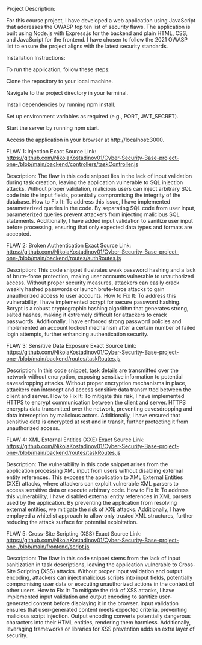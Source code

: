 Project Description:

For this course project, I have developed a web application using JavaScript that addresses the OWASP top ten list of security flaws. The application is built using Node.js with Express.js for the backend and plain HTML, CSS, and JavaScript for the frontend. I have chosen to follow the 2021 OWASP list to ensure the project aligns with the latest security standards.

Installation Instructions:

To run the application, follow these steps:

Clone the repository to your local machine.

Navigate to the project directory in your terminal.

Install dependencies by running npm install.

Set up environment variables as required (e.g., PORT, JWT_SECRET).

Start the server by running npm start.

Access the application in your browser at http://localhost:3000.

FLAW 1: Injection
Exact Source Link: https://github.com/NikolaKostadinov01/Cyber-Security-Base-project-one-/blob/main/backend/controllers/taskController.js

Description: The flaw in this code snippet lies in the lack of input validation during task creation, leaving the application vulnerable to SQL injection attacks. Without proper validation, malicious users can inject arbitrary SQL code into the input fields, potentially compromising the integrity of the database.
How to Fix It: To address this issue, I have implemented parameterized queries in the code. By separating SQL code from user input, parameterized queries prevent attackers from injecting malicious SQL statements. Additionally, I have added input validation to sanitize user input before processing, ensuring that only expected data types and formats are accepted.

FLAW 2: Broken Authentication
Exact Source Link: https://github.com/NikolaKostadinov01/Cyber-Security-Base-project-one-/blob/main/backend/routes/authRoutes.js

Description: This code snippet illustrates weak password hashing and a lack of brute-force protection, making user accounts vulnerable to unauthorized access. Without proper security measures, attackers can easily crack weakly hashed passwords or launch brute-force attacks to gain unauthorized access to user accounts.
How to Fix It: To address this vulnerability, I have implemented bcrypt for secure password hashing. Bcrypt is a robust cryptographic hashing algorithm that generates strong, salted hashes, making it extremely difficult for attackers to crack passwords. Additionally, I have enforced strong password policies and implemented an account lockout mechanism after a certain number of failed login attempts, further enhancing authentication security.

FLAW 3: Sensitive Data Exposure
Exact Source Link: https://github.com/NikolaKostadinov01/Cyber-Security-Base-project-one-/blob/main/backend/routes/taskRoutes.js

Description: In this code snippet, task details are transmitted over the network without encryption, exposing sensitive information to potential eavesdropping attacks. Without proper encryption mechanisms in place, attackers can intercept and access sensitive data transmitted between the client and server.
How to Fix It: To mitigate this risk, I have implemented HTTPS to encrypt communication between the client and server. HTTPS encrypts data transmitted over the network, preventing eavesdropping and data interception by malicious actors. Additionally, I have ensured that sensitive data is encrypted at rest and in transit, further protecting it from unauthorized access.

FLAW 4: XML External Entities (XXE)
Exact Source Link: https://github.com/NikolaKostadinov01/Cyber-Security-Base-project-one-/blob/main/backend/routes/taskRoutes.js

Description: The vulnerability in this code snippet arises from the application processing XML input from users without disabling external entity references. This exposes the application to XML External Entities (XXE) attacks, where attackers can exploit vulnerable XML parsers to access sensitive data or execute arbitrary code.
How to Fix It: To address this vulnerability, I have disabled external entity references in XML parsers used by the application. By preventing the application from resolving external entities, we mitigate the risk of XXE attacks. Additionally, I have employed a whitelist approach to allow only trusted XML structures, further reducing the attack surface for potential exploitation.

FLAW 5: Cross-Site Scripting (XSS)
Exact Source Link: https://github.com/NikolaKostadinov01/Cyber-Security-Base-project-one-/blob/main/frontend/script.js

Description: The flaw in this code snippet stems from the lack of input sanitization in task descriptions, leaving the application vulnerable to Cross-Site Scripting (XSS) attacks. Without proper input validation and output encoding, attackers can inject malicious scripts into input fields, potentially compromising user data or executing unauthorized actions in the context of other users.
How to Fix It: To mitigate the risk of XSS attacks, I have implemented input validation and output encoding to sanitize user-generated content before displaying it in the browser. Input validation ensures that user-generated content meets expected criteria, preventing malicious script injection. Output encoding converts potentially dangerous characters into their HTML entities, rendering them harmless. Additionally, leveraging frameworks or libraries for XSS prevention adds an extra layer of security.
